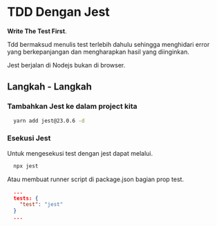 # TDD Dengan Jest

**Write The Test First**.

Tdd bermaksud menulis test terlebih dahulu sehingga menghidari error yang berkepanjangan dan mengharapkan hasil yang diinginkan.

Jest berjalan di Nodejs bukan di browser.

## Langkah - Langkah

### Tambahkan Jest ke dalam project kita

```cmd
  yarn add jest@23.0.6 -d
```

### Esekusi Jest

Untuk mengesekusi test dengan jest dapat melalui.

```cmd
  npx jest
```

Atau membuat runner script di package.json bagian prop test.

```json
  ...
  tests: {
    "test": "jest"
  }
  ...
```

